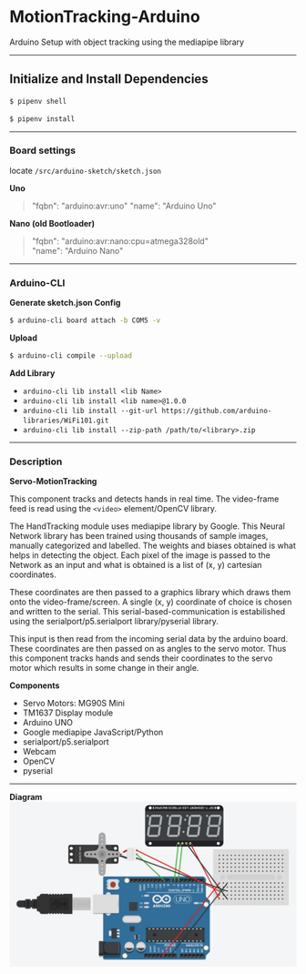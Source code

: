 # MotionTracking-Arduino
Arduino Setup with object tracking using the mediapipe library

---

## Initialize and Install Dependencies

``` bash
$ pipenv shell
```

``` bash
$ pipenv install
```

---
### Board settings
locate `/src/arduino-sketch/sketch.json`

<b>Uno</b>
> "fqbn": "arduino:avr:uno"
> "name": "Arduino Uno"

<b>Nano (old Bootloader)</b>
> "fqbn": "arduino:avr:nano:cpu=atmega328old"   
> "name": "Arduino Nano"

---
### Arduino-CLI 

**Generate sketch.json Config**

``` bash
$ arduino-cli board attach -b COM5 -v
```

**Upload**
``` bash
$ arduino-cli compile --upload
```

**Add Library**

* `arduino-cli lib install <lib Name>`
* `arduino-cli lib install <lib name>@1.0.0`
* `arduino-cli lib install --git-url https://github.com/arduino-libraries/WiFi101.git`
* `arduino-cli lib install --zip-path /path/to/<library>.zip`

---
### Description

**Servo-MotionTracking**


This component tracks and detects hands in real time. 
The video-frame feed is read using the `<video>` element/OpenCV library. 

The HandTracking module uses mediapipe library by Google. This Neural Network library has been trained using thousands of sample images, manually categorized and labelled. The weights and biases obtained is what helps in detecting the object. Each pixel of the image is passed to the Network as an input and what is obtained is a list of (x, y) cartesian coordinates. 

These coordinates are then passed to a graphics library which draws them onto the video-frame/screen. A single (x, y) coordinate of choice is chosen and written to the serial. This serial-based-communication is estabilished using the serialport/p5.serialport library/pyserial library.


This input is then read from the incoming serial data by the arduino board. These coordinates are then passed on as angles to the servo motor. Thus this component tracks hands and sends their coordinates to the servo motor which results in some change in their angle. 

**Components**
- Servo Motors: MG90S Mini
- TM1637 Display module
- Arduino UNO
- Google mediapipe JavaScript/Python
- serialport/p5.serialport
- Webcam
- OpenCV
- pyserial

---

**Diagram**
<img src="circuit1.jpg">